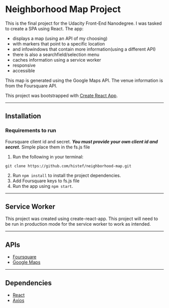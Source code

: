 # Neighborhood Map Project

This is the final project for the Udacity Front-End Nanodegree. I was tasked to create a SPA using React. The app:

* displays a map (using an API of my choosing)
* with markers that point to a specific location
* and infowindows that contain more information(using a different API)
* there is also a searchfield/selection menu
* caches information using a service worker
* responsive
* accessible

This map is generated using the Google Maps API.
The venue information is from the Foursquare API.

This project was bootstrapped with [Create React App](https://github.com/facebookincubator/create-react-app).

***
## Installation

### Requirements to run
Foursquare client id and secret.
**_You must provide your own client id and secret._** Simple place them in the fs.js file

1. Run the following in your terminal:
```
git clone https://github.com/histef/neighborhood-map.git
```

2. Run `npm install` to install the project dependencies.
3. Add Foursquare keys to fs.js file
4. Run the app using `npm start`.

***
## Service Worker
This project was created using create-react-app. This project will need to be run in production mode for the service worker to work as intended.

***
## APIs
* [Foursquare](https://developer.foursquare.com/)
* [Google Maps](https://cloud.google.com/maps-platform/)

***
## Dependencies
* [React](https://reactjs.org/)
* [Axios](https://github.com/axios/axios)